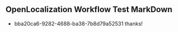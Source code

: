## OpenLocalization Workflow Test MarkDown

* bba20ca6-9282-4688-ba38-7b8d79a52531 
thanks!



<!--HONumber=Feb16_HO3-->
